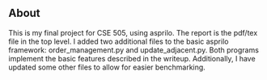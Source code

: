## About

This is my final project for CSE 505, using asprilo. The report is the pdf/tex file in the top level.
I added two additional files to the basic asprilo framework: order_management.py and update_adjacent.py.
Both programs implement the basic features described in the writeup.
Additionally, I have updated some other files to allow for easier benchmarking. 
